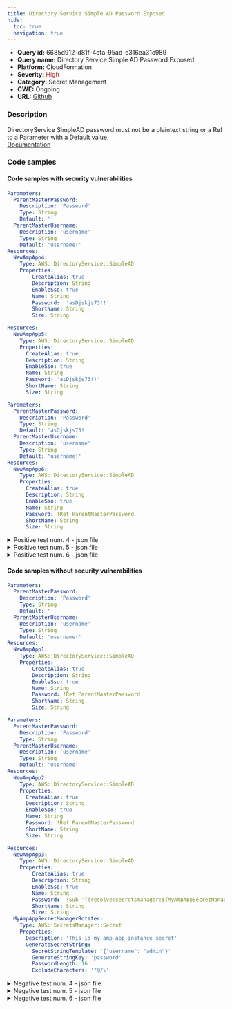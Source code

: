 ```yaml
---
title: Directory Service Simple AD Password Exposed
hide:
  toc: true
  navigation: true
---
```


<style>
  .highlight .hll {
    background-color: #ff171742;
  }
  .md-content {
    max-width: 1100px;
    margin: 0 auto;
  }
</style>

-   **Query id:** 6685d912-d81f-4cfa-95ad-e316ea31c989
-   **Query name:** Directory Service Simple AD Password Exposed
-   **Platform:** CloudFormation
-   **Severity:** <span style="color:#bb2124">High</span>
-   **Category:** Secret Management
-   **CWE:** Ongoing
-   **URL:** [Github](https://github.com/Checkmarx/kics/tree/master/assets/queries/cloudFormation/aws/directory_service_simple_ad_password_exposed)

### Description
DirectoryService SimpleAD password must not be a plaintext string or a Ref to a Parameter with a Default value.<br>
[Documentation](https://docs.aws.amazon.com/AWSCloudFormation/latest/UserGuide/aws-resource-directoryservice-simplead.html)

### Code samples
#### Code samples with security vulnerabilities
```yaml title="Positive test num. 1 - yaml file" hl_lines="18"
Parameters:
  ParentMasterPassword:
    Description: 'Password'
    Type: String
    Default: ''
  ParentMasterUsername:
    Description: 'username'
    Type: String
    Default: 'username!'
Resources:
  NewAmpApp4:
    Type: AWS::DirectoryService::SimpleAD
    Properties:
        CreateAlias: true
        Description: String
        EnableSso: true
        Name: String
        Password:  'asDjskjs73!!'
        ShortName: String
        Size: String

```
```yaml title="Positive test num. 2 - yaml file" hl_lines="9"
Resources:
  NewAmpApp5:
    Type: AWS::DirectoryService::SimpleAD
    Properties:
      CreateAlias: true
      Description: String
      EnableSso: true
      Name: String
      Password: 'asDjskjs73!!'
      ShortName: String
      Size: String

```
```yaml title="Positive test num. 3 - yaml file" hl_lines="5"
Parameters:
  ParentMasterPassword:
    Description: 'Password'
    Type: String
    Default: 'asDjskjs73!'
  ParentMasterUsername:
    Description: 'username'
    Type: String
    Default: 'username!'
Resources:
  NewAmpApp6:
    Type: AWS::DirectoryService::SimpleAD
    Properties:
      CreateAlias: true
      Description: String
      EnableSso: true
      Name: String
      Password: !Ref ParentMasterPassword
      ShortName: String
      Size: String


```
<details><summary>Positive test num. 4 - json file</summary>

```json hl_lines="20"
{
  "Parameters": {
    "ParentMasterUsername": {
      "Description": "username",
      "Type": "String",
      "Default": "username!"
    },
    "ParentMasterPassword": {
      "Description": "Password",
      "Type": "String",
      "Default": ""
    }
  },
  "Resources": {
    "NewAmpApp4": {
      "Type": "AWS::DirectoryService::SimpleAD",
      "Properties": {
        "EnableSso": true,
        "Name": "String",
        "Password": "asDjskjs73!!",
        "ShortName": "String",
        "Size": "String",
        "CreateAlias": true,
        "Description": "String"
      }
    }
  }
}

```
</details>
<details><summary>Positive test num. 5 - json file</summary>

```json hl_lines="12"
{
  "Resources": {
    "NewAmpApp5": {
      "Type": "AWS::DirectoryService::SimpleAD",
      "Properties": {
        "ShortName": "String",
        "Size": "String",
        "CreateAlias": true,
        "Description": "String",
        "EnableSso": true,
        "Name": "String",
        "Password": "asDjskjs73!!"
      }
    }
  }
}

```
</details>
<details><summary>Positive test num. 6 - json file</summary>

```json hl_lines="6"
{
  "Parameters": {
    "ParentMasterPassword": {
      "Description": "Password",
      "Type": "String",
      "Default": "asDjskjs73!"
    },
    "ParentMasterUsername": {
      "Description": "username",
      "Type": "String",
      "Default": "username!"
    }
  },
  "Resources": {
    "NewAmpApp6": {
      "Type": "AWS::DirectoryService::SimpleAD",
      "Properties": {
        "Size": "String",
        "CreateAlias": true,
        "Description": "String",
        "EnableSso": true,
        "Name": "String",
        "Password": "ParentMasterPassword",
        "ShortName": "String"
      }
    }
  }
}

```
</details>


#### Code samples without security vulnerabilities
```yaml title="Negative test num. 1 - yaml file"
Parameters:
  ParentMasterPassword:
    Description: 'Password'
    Type: String
    Default: ''
  ParentMasterUsername:
    Description: 'username'
    Type: String
    Default: 'username!'
Resources:
  NewAmpApp1:
    Type: AWS::DirectoryService::SimpleAD
    Properties:
        CreateAlias: true
        Description: String
        EnableSso: true
        Name: String
        Password: !Ref ParentMasterPassword
        ShortName: String
        Size: String

```
```yaml title="Negative test num. 2 - yaml file"
Parameters:
  ParentMasterPassword:
    Description: 'Password'
    Type: String
  ParentMasterUsername:
    Description: 'username'
    Type: String
    Default: 'username'
Resources:
  NewAmpApp2:
    Type: AWS::DirectoryService::SimpleAD
    Properties:
      CreateAlias: true
      Description: String
      EnableSso: true
      Name: String
      Password: !Ref ParentMasterPassword
      ShortName: String
      Size: String

```
```yaml title="Negative test num. 3 - yaml file"
Resources:
  NewAmpApp3:
    Type: AWS::DirectoryService::SimpleAD
    Properties:
        CreateAlias: true
        Description: String
        EnableSso: true
        Name: String
        Password:  !Sub '{{resolve:secretsmanager:${MyAmpAppSecretManagerRotater}::password}}'
        ShortName: String
        Size: String
  MyAmpAppSecretManagerRotater:
    Type: AWS::SecretsManager::Secret
    Properties:
      Description: 'This is my amp app instance secret'
      GenerateSecretString:
        SecretStringTemplate: '{"username": "admin"}'
        GenerateStringKey: 'password'
        PasswordLength: 16
        ExcludeCharacters: '"@/\'

```
<details><summary>Negative test num. 4 - json file</summary>

```json
{
  "Parameters": {
    "ParentMasterPassword": {
      "Description": "Password",
      "Type": "String",
      "Default": ""
    },
    "ParentMasterUsername": {
      "Description": "username",
      "Type": "String",
      "Default": "username!"
    }
  },
  "Resources": {
    "NewAmpApp1": {
      "Type": "AWS::DirectoryService::SimpleAD",
      "Properties": {
        "Description": "String",
        "EnableSso": true,
        "Name": "String",
        "Password": "ParentMasterPassword",
        "ShortName": "String",
        "Size": "String",
        "CreateAlias": true
      }
    }
  }
}

```
</details>
<details><summary>Negative test num. 5 - json file</summary>

```json
{
  "Parameters": {
    "ParentMasterPassword": {
      "Description": "Password",
      "Type": "String"
    },
    "ParentMasterUsername": {
      "Description": "username",
      "Type": "String",
      "Default": "username"
    }
  },
  "Resources": {
    "NewAmpApp2": {
      "Type": "AWS::DirectoryService::SimpleAD",
      "Properties": {
        "Size": "String",
        "CreateAlias": true,
        "Description": "String",
        "EnableSso": true,
        "Name": "String",
        "Password": "ParentMasterPassword",
        "ShortName": "String"
      }
    }
  }
}

```
</details>
<details><summary>Negative test num. 6 - json file</summary>

```json
{
  "Resources": {
    "NewAmpApp3": {
      "Type": "AWS::DirectoryService::SimpleAD",
      "Properties": {
        "Password": "{{resolve:secretsmanager:${MyAmpAppSecretManagerRotater}::password}}",
        "ShortName": "String",
        "Size": "String",
        "CreateAlias": true,
        "Description": "String",
        "EnableSso": true,
        "Name": "String"
      }
    },
    "MyAmpAppSecretManagerRotater": {
      "Type": "AWS::SecretsManager::Secret",
      "Properties": {
        "Description": "This is my amp app instance secret",
        "GenerateSecretString": {
          "GenerateStringKey": "password",
          "PasswordLength": 16,
          "ExcludeCharacters": "\"@/\\",
          "SecretStringTemplate": "{\"username\": \"admin\"}"
        }
      }
    }
  }
}

```
</details>
